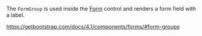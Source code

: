 The `FormGroup` is used inside the [Form](/docs/controls/bootstrap4/Form/{branch}) control and renders a form field with a label.

<https://getbootstrap.com/docs/4.1/components/forms/#form-groups>